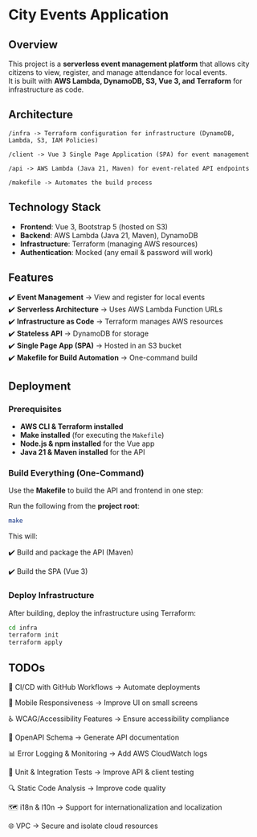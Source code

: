 # City Events Application

## Overview
This project is a **serverless event management platform** that allows city citizens to view, register, and manage attendance for local events.  
It is built with **AWS Lambda, DynamoDB, S3, Vue 3, and Terraform** for infrastructure as code.  

## Architecture
```
/infra -> Terraform configuration for infrastructure (DynamoDB, Lambda, S3, IAM Policies) 

/client -> Vue 3 Single Page Application (SPA) for event management 

/api -> AWS Lambda (Java 21, Maven) for event-related API endpoints 

/makefile -> Automates the build process
```

## Technology Stack
- **Frontend**: Vue 3, Bootstrap 5 (hosted on S3)  
- **Backend**: AWS Lambda (Java 21, Maven), DynamoDB  
- **Infrastructure**: Terraform (managing AWS resources)  
- **Authentication**: Mocked (any email & password will work)  

## Features
✔️ **Event Management** → View and register for local events  
✔️ **Serverless Architecture** → Uses AWS Lambda Function URLs  
✔️ **Infrastructure as Code** → Terraform manages AWS resources  
✔️ **Stateless API** → DynamoDB for storage  
✔️ **Single Page App (SPA)** → Hosted in an S3 bucket  
✔️ **Makefile for Build Automation** → One-command build  

## Deployment

### Prerequisites
- **AWS CLI & Terraform installed**  
- **Make installed** (for executing the `Makefile`)  
- **Node.js & npm installed** for the Vue app  
- **Java 21 & Maven installed** for the API  

### Build Everything (One-Command)
Use the **Makefile** to build the API and frontend in one step:  

Run the following from the **project root**:  
```bash
make 
```
This will:

✔️ Build and package the API (Maven)

✔️ Build the SPA (Vue 3)


### Deploy Infrastructure

After building, deploy the infrastructure using Terraform:
```bash
cd infra
terraform init
terraform apply
```

## TODOs

 🔧 CI/CD with GitHub Workflows → Automate deployments
 
📱 Mobile Responsiveness → Improve UI on small screens

♿ WCAG/Accessibility Features → Ensure accessibility compliance

📄 OpenAPI Schema → Generate API documentation

📊 Error Logging & Monitoring → Add AWS CloudWatch logs

🧪 Unit & Integration Tests → Improve API & client testing

🔍 Static Code Analysis -> Improve code quality 

🗺️ i18n & l10n -> Support for internationalization and localization 

🌐 VPC -> Secure and isolate cloud resources

